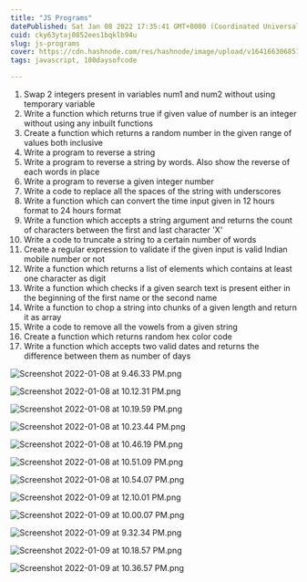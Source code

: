 ```yaml
---
title: "JS Programs"
datePublished: Sat Jan 08 2022 17:35:41 GMT+0000 (Coordinated Universal Time)
cuid: cky63ytaj0852ees1bqklb94u
slug: js-programs
cover: https://cdn.hashnode.com/res/hashnode/image/upload/v1641663068515/017w8PKzy.png
tags: javascript, 100daysofcode

---
```




1. Swap 2 integers present in variables num1 and num2 without using temporary variable
2. Write a function which returns true if given value of number is an integer without using any inbuilt functions
3. Create a function which returns a random number in the given range of values both inclusive
4. Write a program to reverse a string
5. Write a program to reverse a string by words. Also show the reverse of each words in place
6. Write a program to reverse a given integer number
7. Write a code to replace all the spaces of the string with underscores
8. Write a function which can convert the time input given in 12 hours format to 24 hours format
9. Write a function which accepts a string argument and returns the count of characters between the first and last character 'X'
10. Write a code to truncate a string to a certain number of words
11. Create a regular expression to validate if the given input is valid Indian mobile number or not
12. Write a function which returns a list of elements which contains at least one character as digit
13. Write a function which checks if a given search text is present either in the beginning of the first name or the second name
14. Write a function to chop a string into chunks of a given length and return it as array
15. Write a code to remove all the vowels from a given string
16.  Create a function which returns random hex color code
17. Write a function which accepts two valid dates and returns the difference between them as number of days

![Screenshot 2022-01-08 at 9.46.33 PM.png](https://cdn.hashnode.com/res/hashnode/image/upload/v1641663208215/Z3zJDzUT2.png)

![Screenshot 2022-01-08 at 10.12.31 PM.png](https://cdn.hashnode.com/res/hashnode/image/upload/v1641663215146/16TPRwIsk.png)

![Screenshot 2022-01-08 at 10.19.59 PM.png](https://cdn.hashnode.com/res/hashnode/image/upload/v1641663220008/yi2Q5nwMD.png)

![Screenshot 2022-01-08 at 10.23.44 PM.png](https://cdn.hashnode.com/res/hashnode/image/upload/v1641663223287/dv2mAR4s8.png)

![Screenshot 2022-01-08 at 10.46.19 PM.png](https://cdn.hashnode.com/res/hashnode/image/upload/v1641663226401/RJs4CSl4z.png)

![Screenshot 2022-01-08 at 10.51.09 PM.png](https://cdn.hashnode.com/res/hashnode/image/upload/v1641663230206/C1jiyxAAp.png)

![Screenshot 2022-01-08 at 10.54.07 PM.png](https://cdn.hashnode.com/res/hashnode/image/upload/v1641663237445/XH_49QWWR.png)

![Screenshot 2022-01-09 at 12.10.01 PM.png](https://cdn.hashnode.com/res/hashnode/image/upload/v1641745883393/E3vZEPHHug.png)


![Screenshot 2022-01-09 at 10.00.07 PM.png](https://cdn.hashnode.com/res/hashnode/image/upload/v1641745925990/C8PghEM8l.png)


![Screenshot 2022-01-09 at 9.32.34 PM.png](https://cdn.hashnode.com/res/hashnode/image/upload/v1641745935135/6rk3zDLXa.png)

![Screenshot 2022-01-09 at 10.18.57 PM.png](https://cdn.hashnode.com/res/hashnode/image/upload/v1641748318100/Z8zl-dMxIp.png)

![Screenshot 2022-01-09 at 10.36.57 PM.png](https://cdn.hashnode.com/res/hashnode/image/upload/v1641748331336/uJ1f8U_Jh.png)

